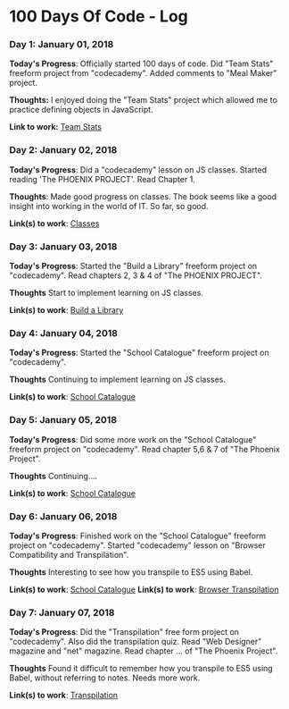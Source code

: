 # 100 Days Of Code - Log

### Day 1: January 01, 2018

**Today's Progress**: Officially started 100 days of code. Did "Team Stats" freeform project from "codecademy". Added comments to "Meal Maker" project.

**Thoughts:** I enjoyed doing the "Team Stats" project which allowed me to practice defining objects in JavaScript.

**Link to work:** [Team Stats](https://github.com/ddddamian/myCodecademyFiles/blob/master/teamStats.js)



### Day 2: January 02, 2018

**Today's Progress**: Did a "codecademy" lesson on JS classes. Started reading 'The PHOENIX PROJECT'. Read Chapter 1.

**Thoughts**: Made good progress on classes. The book seems like a good insight into working in the world of IT. So far, so good.

**Link(s) to work**: [Classes](https://github.com/ddddamian/myCodecademyFiles/blob/master/classes-interactiveLesson.js)



### Day 3: January 03, 2018

**Today's Progress**: Started the "Build a Library" freeform project on "codecademy". Read chapters 2, 3 & 4 of "The PHOENIX PROJECT".

**Thoughts** Start to implement learning on JS classes.

**Link(s) to work**: [Build a Library](https://github.com/ddddamian/myCodecademyFiles/blob/master/buildALibrary.js)



### Day 4: January 04, 2018

**Today's Progress**: Started the "School Catalogue" freeform project on "codecademy". 

**Thoughts** Continuing to implement learning on JS classes.

**Link(s) to work**: [School Catalogue](https://github.com/ddddamian/myCodecademyFiles/blob/master/schoolCatalogue.js)



### Day 5: January 05, 2018

**Today's Progress**: Did some more work on the "School Catalogue" freeform project on "codecademy". Read chapter 5,6 & 7 of "The Phoenix Project".

**Thoughts** Continuing....

**Link(s) to work**: [School Catalogue](https://github.com/ddddamian/myCodecademyFiles/blob/master/schoolCatalogue.js)



### Day 6: January 06, 2018

**Today's Progress**: Finished work on the "School Catalogue" freeform project on "codecademy". Started "codecademy" lesson on "Browser Compatibility and Transpilation". 

**Thoughts** Interesting to see how you transpile to ES5 using Babel.

**Link(s) to work**: [School Catalogue](https://github.com/ddddamian/myCodecademyFiles/blob/master/schoolCatalogue.js)
**Link(s) to work**: [Browser Transpilation](https://github.com/ddddamian/myCodecademyFiles/blob/master/browserTranspilation.js)



### Day 7: January 07, 2018

**Today's Progress**: Did the "Transpilation" free form project on "codecademy". Also did the transpilation quiz. Read "Web Designer" magazine and "net" magazine. Read chapter ... of "The Phoenix Project".

**Thoughts** Found it difficult to remember how you transpile to ES5 using Babel, without referring to notes. Needs more work.

**Link(s) to work**: [Transpilation](https://github.com/ddddamian/myCodecademyFiles/blob/master/Transpilation.js)
